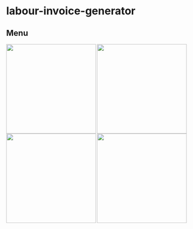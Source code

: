 # labour-invoice-generator
## Menu
<img align="left" src="https://user-images.githubusercontent.com/60028961/209335619-2a653fee-fab8-414a-b2b7-6d31632501e7.jpg" width="240">
<img align="center" src="https://user-images.githubusercontent.com/60028961/209335614-5ad2d78f-98ec-4d9d-887f-fadcac05a01f.jpg" width="240">

<img align="left" src="https://user-images.githubusercontent.com/60028961/209335609-9f9aebf5-a682-40a6-bf89-5de1a7517ca2.jpg" width="240">
<img align="center" src="https://user-images.githubusercontent.com/60028961/209337358-8c4b4c27-d61b-45db-8d28-bbc9630bb7c7.jpg" width="240">
